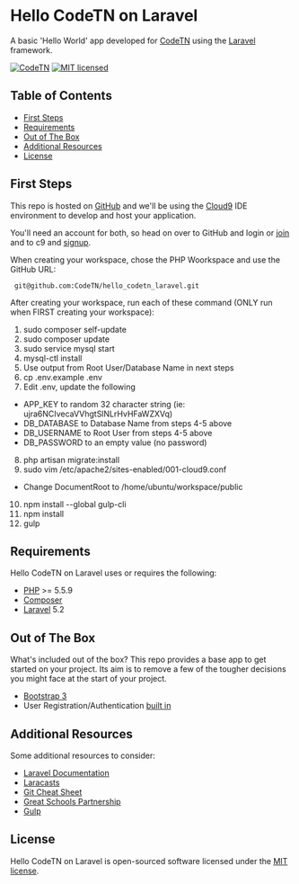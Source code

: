 Hello CodeTN on Laravel
=======================

A basic 'Hello World' app developed for [CodeTN][codetn] using the [Laravel][laravel] framework.

[![CodeTN][shield-codetn]](#)
[![MIT licensed][shield-license]](#)


Table of Contents
-----------------

  * [First Steps](#first-steps)
  * [Requirements](#requirements)
  * [Out of The Box](#out-of-the-box)
  * [Additional Resources](#additional-resources)
  * [License](#license)


First Steps
-----------

This repo is hosted on [GitHub][github] and we'll be using the [Cloud9][c9] IDE environment to develop and
host your application.

You'll need an account for both, so head on over to GitHub and login or [join](https://github.com/join)
and to c9 and [signup](https://c9.io/signup).

When creating your workspace, chose the PHP Woorkspace and use the GitHub URL:

     git@github.com:CodeTN/hello_codetn_laravel.git

After creating your workspace, run each of these command (ONLY run when FIRST creating your workspace):

  1. sudo composer self-update
  2. sudo composer update
  3. sudo service mysql start
  4. mysql-ctl install
  5. Use output from Root User/Database Name in next steps
  6. cp .env.example .env
  7. Edit .env, update the following
  - APP_KEY to random 32 character string (ie: ujra6NCIvecaVVhgtSlNLrHvHFaWZXVq)
  - DB_DATABASE to Database Name from steps 4-5 above
  - DB_USERNAME to Root User from steps 4-5 above
  - DB_PASSWORD to an empty value (no password)
  8. php artisan migrate:install
  9. sudo vim /etc/apache2/sites-enabled/001-cloud9.conf
  - Change DocumentRoot to /home/ubuntu/workspace/public
  10. npm install --global gulp-cli
  11. npm install
  12. gulp

Requirements
------------

Hello CodeTN on Laravel uses or requires the following:

  * [PHP][php] >= 5.5.9
  * [Composer][composer]
  * [Laravel][laravel] 5.2


Out of The Box
--------------

What's included out of the box? This repo provides a base app to get started on your project.
Its aim is to remove a few of the tougher decisions you might face at the start of your project.

  * [Bootstrap 3][bootstrap]
  * User Registration/Authentication [built in][user-auth]


Additional Resources
--------------------

Some additional resources to consider:

  * [Laravel Documentation][laravel-docs]
  * [Laracasts][laracasts]
  * [Git Cheat Sheet][git-cheat-sheet]
  * [Great Schools Partnership][great-schools]
  * [Gulp][gulp]


License
-------

Hello CodeTN on Laravel is open-sourced software licensed under the [MIT license][mit-license].



[bootstrap]: http://getbootstrap.com/
[c9]: https://c9.io/
[codetn]: http://codetn.org/
[composer]: https://getcomposer.org/
[git-cheat-sheet]: https://training.github.com/kit/downloads/github-git-cheat-sheet.pdf
[github]: https://github.com/
[great-schools]: http://www.greatschoolspartnership.com/
[gulp]: https://github.com/gulpjs/gulp
[laracasts]: https://laracasts.com/
[laravel]: https://laravel.com/
[laravel-docs]: https://laravel.com/docs/
[mit-license]: http://opensource.org/licenses/MIT
[php]: http://php.net/
[shield-codetn]: https://img.shields.io/badge/codetn-laravel-brightgreen.svg
[shield-license]: https://img.shields.io/badge/license-MIT-blue.svg
[user-auth]: https://laravel.com/docs/5.2/authentication
